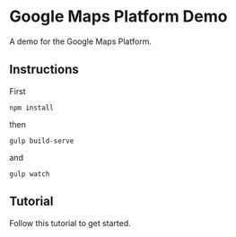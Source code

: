 # Google Maps Platform Demo

A demo for the Google Maps Platform.

## Instructions

First

```
npm install
```

then

```
gulp build-serve
```

and

```
gulp watch
```

## Tutorial

Follow this tutorial to get started.
